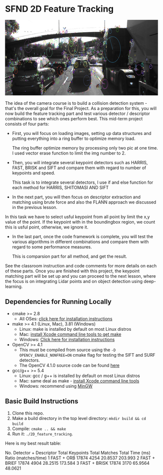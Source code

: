 # SFND 2D Feature Tracking

<img src="images/keypoints.png" width="820" height="248" />

The idea of the camera course is to build a collision detection system - that's the overall goal for the Final Project. As a preparation for this, you will now build the feature tracking part and test various detector / descriptor combinations to see which ones perform best. This mid-term project consists of four parts:

* First, you will focus on loading images, setting up data structures and putting everything into a ring buffer to optimize memory load. 

  The ring buffer optimize memory by processing only two pic at one time. I used vector erase function to limit the img number to 2.


* Then, you will integrate several keypoint detectors such as HARRIS, FAST, BRISK and SIFT and compare them with regard to number of keypoints and speed. 

  This task is to integrate several detectors, I use if and else function for each method for HARRIS, SHITOMASI AND SIFT

* In the next part, you will then focus on descriptor extraction and matching using brute force and also the FLANN approach we discussed in the previous lesson. 

 In this task we have to select usful keypoint from all point by limit the x,y value of the point. If the keypoint with in the boundingbox region, we count this is usful point, otherwise, we ignore it.

* In the last part, once the code framework is complete, you will test the various algorithms in different combinations and compare them with regard to some performance measures. 

  This is comparsion part for all method, and get the result.

See the classroom instruction and code comments for more details on each of these parts. Once you are finished with this project, the keypoint matching part will be set up and you can proceed to the next lesson, where the focus is on integrating Lidar points and on object detection using deep-learning. 

## Dependencies for Running Locally
* cmake >= 2.8
  * All OSes: [click here for installation instructions](https://cmake.org/install/)
* make >= 4.1 (Linux, Mac), 3.81 (Windows)
  * Linux: make is installed by default on most Linux distros
  * Mac: [install Xcode command line tools to get make](https://developer.apple.com/xcode/features/)
  * Windows: [Click here for installation instructions](http://gnuwin32.sourceforge.net/packages/make.htm)
* OpenCV >= 4.1
  * This must be compiled from source using the `-D OPENCV_ENABLE_NONFREE=ON` cmake flag for testing the SIFT and SURF detectors.
  * The OpenCV 4.1.0 source code can be found [here](https://github.com/opencv/opencv/tree/4.1.0)
* gcc/g++ >= 5.4
  * Linux: gcc / g++ is installed by default on most Linux distros
  * Mac: same deal as make - [install Xcode command line tools](https://developer.apple.com/xcode/features/)
  * Windows: recommend using [MinGW](http://www.mingw.org/)

## Basic Build Instructions

1. Clone this repo.
2. Make a build directory in the top level directory: `mkdir build && cd build`
3. Compile: `cmake .. && make`
4. Run it: `./2D_feature_tracking`.

Here is my best result table:

No. 	Detector + Descriptor 	Total Keypoints 	Total Matches 	Total Time (ms) 	Ratio (matches/time)
1 	FAST + ORB 	17874 	4254 	20.8537 	203.993
2 	FAST + BRIEF 	17874 	4904 	28.2515 	173.584
3 	FAST + BRISK 	17874 	3170 	65.9564 	48.0621

